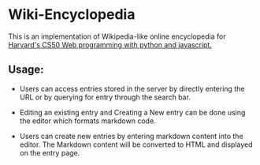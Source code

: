 # Wiki-Encyclopedia

This is an implementation of Wikipedia-like online encyclopedia for [Harvard's CS50 Web programming with python and javascript.](https://cs50.harvard.edu/web/2020/)

## Usage:

*   Users can access entries stored in the server by directly entering the URL or by querying for entry through the search bar.

*   Editing an existing entry and Creating a New entry can be done using the editor which formats markdown code.

*   Users can create new entries by entering markdown content into the editor. The Markdown content will be converted to HTML and displayed on the entry page.
